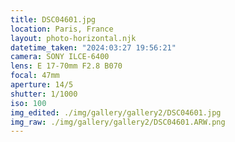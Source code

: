 ```yaml
---
title: DSC04601.jpg
location: Paris, France
layout: photo-horizontal.njk
datetime_taken: "2024:03:27 19:56:21"
camera: SONY ILCE-6400
lens: E 17-70mm F2.8 B070
focal: 47mm
aperture: 14/5
shutter: 1/1000
iso: 100
img_edited: ./img/gallery/gallery2/DSC04601.jpg
img_raw: ./img/gallery/gallery2/DSC04601.ARW.png
---
```

